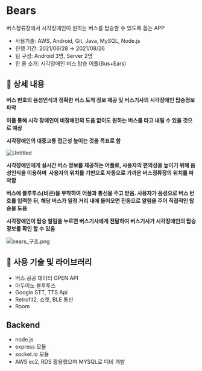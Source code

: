 # Bears
버스정류장에서 시각장애인이 원하는 버스를 탑승할 수 있도록 돕는 APP

- 사용기술: AWS, Android, Git, Java, MySQL, Node.js
- 진행 기간: 2021/06/28 → 2021/08/26
- 팀 구성: Android 3명, Server 2명
- 한 줄 소개: 시각장애인 버스 탑승 어플(Bus+Ears)

## 📖 상세 내용

**버스 번호의 음성인식과 정확한 버스 도착 정보 제공 및 버스기사의 시각장애인 탑승정보 파악**

**이를 통해 시각 장애인이 비장애인의 도움 없이도 원하는 버스를 타고 내릴 수 있을 것으로 예상**

**시각장애인의 대중교통 접근성 높이는 것을 목표로 함**

![Untitled](Bears%20194ee6304a154942acd91d123cc86815/Untitled.png)

**시각장애인에게 실시간 버스 정보를 제공하는 어플로, 사용자의 편의성을 높이기 위해 음성인식을 이용하며  사용자의 위치를 기반으로 자동으로 가까운 버스정류장의 위치를 파악함**

**버스에 블루투스(비콘)을 부착하여 어플과 통신을 주고 받음. 사용자가 음성으로 버스 번호를 입력한 뒤, 해당 버스가 일정 거리 내에 들어오면 진동으로 알림을 주어 직접적인 탑승을 도움**

**시각장애인이 탑승 알림을 누르면 버스기사에게 전달하여 버스기사가 시각장애인의 탑승정보를 확인 할 수 있음**

![bears_구조.png](Bears%20194ee6304a154942acd91d123cc86815/bears_%EA%B5%AC%EC%A1%B0.png)

## 🔧 사용 기술 및 라이브러리

- 버스 공공 데이터 OPEN API
- 아두이노 블루투스
- Google STT, TTS Api
- Retrofit2, 소켓, BLE 통신
- Room

## Backend
- node.js
- express 모듈
- socket.io 모듈
- AWS ec2, RDS 활용했으며 MYSQL로 디비 개발

